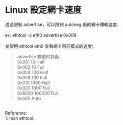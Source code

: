 # Linux 設定網卡速度

透過限制 advertise，可以限制 autoneg 後的網卡傳輸速度:\
\
ex. ethtool -s eth0 advertise 0x008\
\
並使用 ethtool eth0 查看網卡目前模式的速度\


> advertise 數值的意義:\
> 0x001 10 Half\
> 0x002 10 Full\
> 0x004 100 Half\
> 0x008 100 Full\
> 0x010 1000 Half\
> 0x020 1000 Full\
> 0x8000 100000 Full\
> 0x03F Auto

\
Reference:\
1\. man ethtool.
